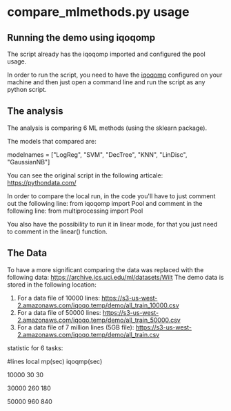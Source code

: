 # compare_mlmethods.py usage


## Running the demo using iqoqomp
The script already has the iqoqomp imported and configured the pool usage.

In order to run the script, you need to have the [iqoqomp](https://github.com/Iqoqo/iqoqomp) configured on your machine and then just open a command line and run the script as any python script.

## The analysis
The analysis is comparing 6 ML methods (using the sklearn package).

The models that compared are:

modelnames = ["LogReg", "SVM", "DecTree", "KNN", "LinDisc", "GaussianNB"]

You can see the original script in the following articale:
https://pythondata.com/

In order to compare the local run, in the code you'll have to just comment out the following line:
from iqoqomp import Pool
and comment in the following line:
from multiprocessing import Pool

You also have the possibility to run it in linear mode, for that you just need to comment in the linear() function.

## The Data

To have a more significant comparing the data was replaced with the following data: https://archive.ics.uci.edu/ml/datasets/Wilt
The demo data is stored in the following location:
1. For a data file of 10000 lines: https://s3-us-west-2.amazonaws.com/iqoqo.temp/demo/all_train_10000.csv
2. For a data file of 50000 lines: https://s3-us-west-2.amazonaws.com/iqoqo.temp/demo/all_train_50000.csv
3. For a data file of 7 million lines (5GB file): https://s3-us-west-2.amazonaws.com/iqoqo.temp/demo/all_train.csv

statistic for 6 tasks:

#lines	local mp(sec)	iqoqmp(sec)

10000	   30	          30

30000	   260	          180

50000	   960	          840

